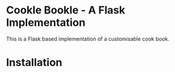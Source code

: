 # Cookle Bookle - A Flask Implementation
This is a Flask based implementation of a customisable cook book.

# Installation
